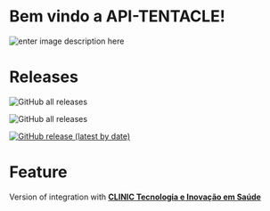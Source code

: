 # Bem vindo a API-TENTACLE!


![enter image description here](https://storage.googleapis.com/spitzer-io/img/Spitzer%20Fundo%20Transparente%20aplica%C3%A7%C3%A3o%20em%20PANTONE%20294%20C%20MODELO%202%20%281%29.png)

# Releases
![GitHub all releases](https://img.shields.io/github/downloads/acampagnaro/api-tentacle/total)

![GitHub all releases](https://img.shields.io/docker/pulls/acampagnaro/api-tentacle)

<a href="https://github.com/acampagnaro/api-tentacle/releases/download/v1.0.50/Spitzer-Tentacle-Setup-1.0.50.exe">
<img alt="GitHub release (latest by date)" src="https://img.shields.io/github/v/release/acampagnaro/api-tentacle">
</a>

# Feature
Version of integration with **[CLINIC Tecnologia e Inovação em Saúde](https://clinic.med.br)**
